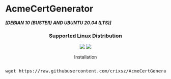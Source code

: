 # AcmeCertGenerator
<b><i>[DEBIAN 10 (BUSTER) AND UBUNTU 20.04 (LTS)]</i></b>
<h3 align="center">Supported Linux Distribution</h3>
<p align="center">
  <a><img src="https://img.shields.io/badge/Support-Debian-red.svg"></a>
  <a><img src="https://img.shields.io/badge/Support-Ubuntu-red.svg"></a>
</p>
<p align="center"><bold>Installation</bold></p>
<pre><p>wget https://raw.githubusercontent.com/crixsz/AcmeCertGenerator/main/certinstall.sh && chmod +x certinstall.sh && bash certinstall.sh<p></pre>
